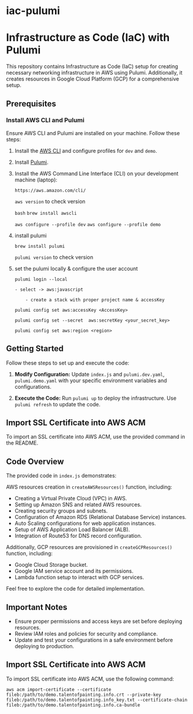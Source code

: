 # iac-pulumi

# Infrastructure as Code (IaC) with Pulumi

This repository contains Infrastructure as Code (IaC) setup for creating necessary networking infrastructure in AWS using Pulumi. Additionally, it creates resources in Google Cloud Platform (GCP) for a comprehensive setup.

## Prerequisites

### Install AWS CLI and Pulumi

Ensure AWS CLI and Pulumi are installed on your machine. Follow these steps:

1. Install the [AWS CLI](https://aws.amazon.com/cli/) and configure profiles for `dev` and `demo`.

2. Install [Pulumi](https://www.pulumi.com/docs/get-started/install/).
   
3. Install the AWS Command Line Interface (CLI) on your development machine (laptop):

    ```https://aws.amazon.com/cli/```

    ```aws version``` to check version

   ```bash```
   ```brew install awscli```

    ```aws configure --profile dev```
    ```aws configure --profile demo```


4. install pulumi

    ```brew install pulumi```

    ```pulumi version``` to check version

 

5. set the pulumi locally & configure the user account

    ```pulumi login --local```

       - select -> aws:javascript

           - create a stack with proper project name & accessKey

    ```pulumi config set aws:accessKey <AccessKey>```

    ```pulumi config set --secret  aws:secretKey <your_secret_key>```

    ```pulumi config set aws:region <region>```

 

## Getting Started

Follow these steps to set up and execute the code:

1. **Modify Configuration:**
   Update `index.js` and `pulumi.dev.yaml`, `pulumi.demo.yaml` with your specific environment variables and configurations.

2. **Execute the Code:**
   Run `pulumi up` to deploy the infrastructure. Use `pulumi refresh` to update the code.

## Import SSL Certificate into AWS ACM

To import an SSL certificate into AWS ACM, use the provided command in the README.

## Code Overview

The provided code in `index.js` demonstrates:

AWS resources creation in `createAWSResources()` function, including:
- Creating a Virtual Private Cloud (VPC) in AWS.
- Setting up Amazon SNS and related AWS resources.
- Creating security groups and subnets.
- Configuration of Amazon RDS (Relational Database Service) instances.
- Auto Scaling configurations for web application instances.
- Setup of AWS Application Load Balancer (ALB).
- Integration of Route53 for DNS record configuration.

Additionally, GCP resources are provisioned in `createGCPResources()` function, including:

- Google Cloud Storage bucket.
- Google IAM service account and its permissions.
- Lambda function setup to interact with GCP services.

Feel free to explore the code for detailed implementation.

## Important Notes

- Ensure proper permissions and access keys are set before deploying resources.
- Review IAM roles and policies for security and compliance.
- Update and test your configurations in a safe environment before deploying to production.

## Import SSL Certificate into AWS ACM
To import SSL certificate into AWS ACM, use the following command:

```aws acm import-certificate --certificate fileb:/path/to/demo.talentofpainting.info.crt --private-key fileb:/path/to/demo.talentofpainting.info_key.txt --certificate-chain fileb:/path/to/demo.talentofpainting.info.ca-bundle```

